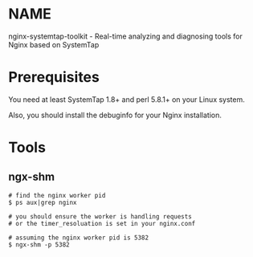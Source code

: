 NAME
====

nginx-systemtap-toolkit - Real-time analyzing and diagnosing tools for Nginx based on SystemTap

Prerequisites
=============

You need at least SystemTap 1.8+ and perl 5.8.1+ on your Linux system.

Also, you should install the debuginfo for your Nginx installation.

Tools
=====

ngx-shm
-------

    # find the nginx worker pid
    $ ps aux|grep nginx

    # you should ensure the worker is handling requests
    # or the timer_resoluation is set in your nginx.conf

    # assuming the nginx worker pid is 5382
    $ ngx-shm -p 5382

